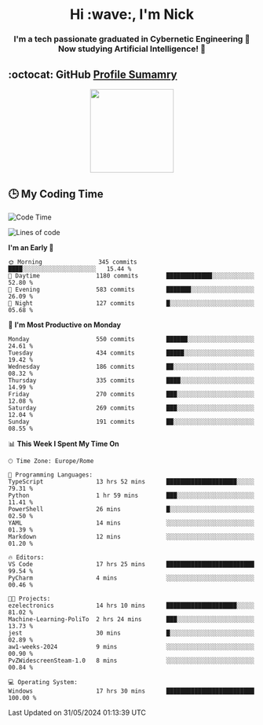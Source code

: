 <h1 align="center">Hi :wave:, I'm Nick</h1>

<h3 align="center">I'm a tech passionate graduated in Cybernetic Engineering 🤖<br>
Now studying Artificial Intelligence! 🧠</h3>


## :octocat: GitHub <a href="https://github.com/vn7n24fzkq/github-profile-summary-cards">Profile Sumamry</a>

<p align="center">
   <img style="height:170px;display:inline-block"  src="http://github-profile-summary-cards.vercel.app/api/cards/profile-details?username=CodeClimberNT&theme=github_dark" />
<!--    <img style="height:170px;display:inline-block"  src="http://github-profile-summary-cards.vercel.app/api/cards/repos-per-language?username=CodeClimberNT&theme=github_dark&exclude=" /> -->
</p>

 ## :clock3: My Coding Time 
 
<!--START_SECTION:waka-->
![Code Time](http://img.shields.io/badge/Code%20Time-234%20hrs%206%20mins-blue)

![Lines of code](https://img.shields.io/badge/From%20Hello%20World%20I%27ve%20Written-2.7%20million%20lines%20of%20code-blue)

**I'm an Early 🐤** 

```text
🌞 Morning                345 commits         ████░░░░░░░░░░░░░░░░░░░░░   15.44 % 
🌆 Daytime                1180 commits        █████████████░░░░░░░░░░░░   52.80 % 
🌃 Evening                583 commits         ███████░░░░░░░░░░░░░░░░░░   26.09 % 
🌙 Night                  127 commits         █░░░░░░░░░░░░░░░░░░░░░░░░   05.68 % 
```
📅 **I'm Most Productive on Monday** 

```text
Monday                   550 commits         ██████░░░░░░░░░░░░░░░░░░░   24.61 % 
Tuesday                  434 commits         █████░░░░░░░░░░░░░░░░░░░░   19.42 % 
Wednesday                186 commits         ██░░░░░░░░░░░░░░░░░░░░░░░   08.32 % 
Thursday                 335 commits         ████░░░░░░░░░░░░░░░░░░░░░   14.99 % 
Friday                   270 commits         ███░░░░░░░░░░░░░░░░░░░░░░   12.08 % 
Saturday                 269 commits         ███░░░░░░░░░░░░░░░░░░░░░░   12.04 % 
Sunday                   191 commits         ██░░░░░░░░░░░░░░░░░░░░░░░   08.55 % 
```


📊 **This Week I Spent My Time On** 

```text
🕑︎ Time Zone: Europe/Rome

💬 Programming Languages: 
TypeScript               13 hrs 52 mins      ████████████████████░░░░░   79.31 % 
Python                   1 hr 59 mins        ███░░░░░░░░░░░░░░░░░░░░░░   11.41 % 
PowerShell               26 mins             █░░░░░░░░░░░░░░░░░░░░░░░░   02.50 % 
YAML                     14 mins             ░░░░░░░░░░░░░░░░░░░░░░░░░   01.39 % 
Markdown                 12 mins             ░░░░░░░░░░░░░░░░░░░░░░░░░   01.20 % 

🔥 Editors: 
VS Code                  17 hrs 25 mins      █████████████████████████   99.54 % 
PyCharm                  4 mins              ░░░░░░░░░░░░░░░░░░░░░░░░░   00.46 % 

🐱‍💻 Projects: 
ezelectronics            14 hrs 10 mins      ████████████████████░░░░░   81.02 % 
Machine-Learning-PoliTo  2 hrs 24 mins       ███░░░░░░░░░░░░░░░░░░░░░░   13.73 % 
jest                     30 mins             █░░░░░░░░░░░░░░░░░░░░░░░░   02.89 % 
aw1-weeks-2024           9 mins              ░░░░░░░░░░░░░░░░░░░░░░░░░   00.90 % 
PvZWidescreenSteam-1.0   8 mins              ░░░░░░░░░░░░░░░░░░░░░░░░░   00.84 % 

💻 Operating System: 
Windows                  17 hrs 30 mins      █████████████████████████   100.00 % 
```


 Last Updated on 31/05/2024 01:13:39 UTC
<!--END_SECTION:waka-->

